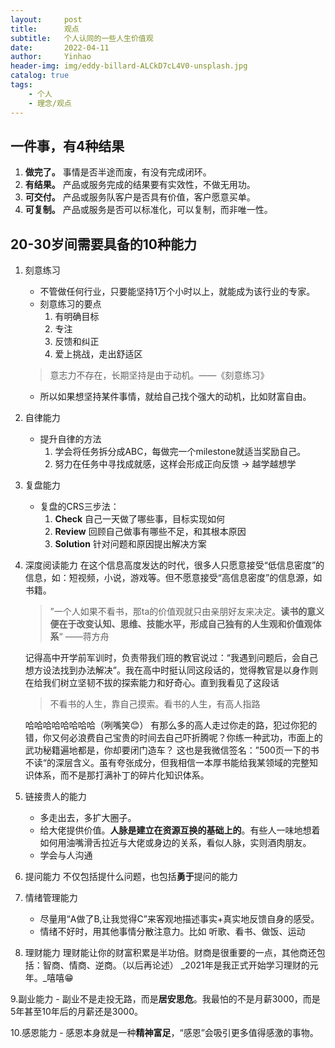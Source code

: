```yaml
---
layout:     post
title:      观点
subtitle:   个人认同的一些人生价值观
date:       2022-04-11
author:     Yinhao
header-img: img/eddy-billard-ALCkD7cL4V0-unsplash.jpg
catalog: true
tags:
    - 个人
    - 理念/观点
---
```


## 一件事，有4种结果
1. **做完了。**  事情是否半途而废，有没有完成闭环。
2. **有结果。**  产品或服务完成的结果要有实效性，不做无用功。
3. **可交付。**  产品或服务队客户是否具有价值，客户愿意买单。
4. **可复制。**  产品或服务是否可以标准化，可以复制，而非唯一性。


## 20-30岁间需要具备的10种能力
1. 刻意练习
    - 不管做任何行业，只要能坚持1万个小时以上，就能成为该行业的专家。
    - 刻意练习的要点
        1. 有明确目标
        2. 专注
        3. 反馈和纠正
        4. 爱上挑战，走出舒适区
    > 意志力不存在，长期坚持是由于动机。——《刻意练习》
    - 所以如果想坚持某件事情，就给自己找个强大的动机，比如财富自由。

2. 自律能力
    - 提升自律的方法
        1. 学会将任务拆分成ABC，每做完一个milestone就适当奖励自己。
        2. 努力在任务中寻找成就感，这样会形成正向反馈 -> 越学越想学

3. 复盘能力
    - 复盘的CRS三步法：
        1. **Check**  自己一天做了哪些事，目标实现如何
        2. **Review**  回顾自己做事有哪些不足，和其根本原因
        3. **Solution**  针对问题和原因提出解决方案
 
4. 深度阅读能力
    在这个信息高度发达的时代，很多人只愿意接受“低信息密度”的信息，如：短视频，小说，游戏等。但不愿意接受“高信息密度”的信息源，如书籍。
    >   ”一个人如果不看书，那ta的价值观就只由亲朋好友来决定。**读书的意义便在于改变认知、思维、技能水平，形成自己独有的人生观和价值观体系**“ ——蒋方舟
    
    记得高中开学前军训时，负责带我们班的教官说过：“我遇到问题后，会自己想方设法找到办法解决”。我在高中时挺认同这段话的，觉得教官是以身作则在给我们树立坚韧不拔的探索能力和好奇心。直到我看见了这段话
    >   不看书的人生，靠自己摸索。看书的人生，有高人指路
    
    哈哈哈哈哈哈哈哈（咧嘴笑😊） 有那么多的高人走过你走的路，犯过你犯的错，你又何必浪费自己宝贵的时间去自己吓折腾呢？你练一种武功，市面上的武功秘籍遍地都是，你却要闭门造车？
    这也是我微信签名：”500页一下的书不读“的深层含义。虽有夸张成分，但我相信一本厚书能给我某领域的完整知识体系，而不是那打满补丁的碎片化知识体系。

5. 链接贵人的能力
    - 多走出去，多扩大圈子。 
    - 给大佬提供价值。**人脉是建立在资源互换的基础上的**。有些人一味地想着如何用油嘴滑舌拉近与大佬或身边的关系，看似人脉，实则酒肉朋友。
    - 学会与人沟通

6. 提问能力
    不仅包括提什么问题，也包括**勇于**提问的能力

7. 情绪管理能力
    - 尽量用“A做了B,让我觉得C”来客观地描述事实+真实地反馈自身的感受。
    - 情绪不好时，用其他事情分散注意力。比如 听歌、看书、做饭、运动

8. 理财能力
    理财能让你的财富积累是半功倍。财商是很重要的一点，其他商还包括：智商、情商、逆商。（以后再论述）
    _2021年是我正式开始学习理财的元年。_嘻嘻😁

9.副业能力
    - 副业不是走投无路，而是**居安思危**。我最怕的不是月薪3000，而是5年甚至10年后的月薪还是3000。

10.感恩能力
    - 感恩本身就是一种**精神富足**，“感恩”会吸引更多值得感激的事物。
